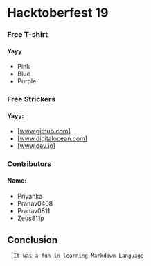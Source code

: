 # Hacktoberfest 19

### Free T-shirt
#### Yayy 
* Pink
* Blue
* Purple

### Free Strickers
#### Yayy: 	
* [www.github.com]
* [www.digitalocean.com]
* [www.dev.io]

### Contributors
#### Name:
* Priyanka
* Pranav0408
* Pranav0811
* Zeus811p

## Conclusion
      It was a fun in learning Markdown Language
